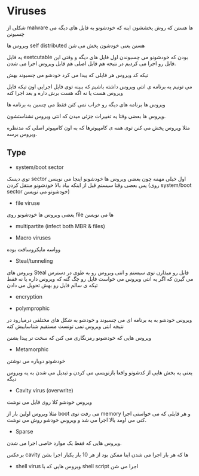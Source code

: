 Viruses
=======

شکلی از malware ها هستن که روش پخششون اینه که خودشونو به فایل های دیگه می چسبونن

ویروس ها self distributed هستن یعنی خودشون پخش می شن

یه فایل exetcutable بودن که خودشونو می چسبوندن اول فایل های دیگه و وقتی این فایل رو اجرا می کردیم در نتیجه هم فایل اصلی هم فایل ویروس اجرا می شدن.

تیکه کد ویروس هر فایلی که پیدا می کرد خودشو می چسبوند بهش

می تونیم یه برنامه ی انتی ویروس داشته باشیم که ببینه توی فایل اجرایی اون تیکه فایل ویروس هست یا نه اگه هست برش داره و بعد اجرا کنه

ویروس ها برنامه های دیگه رو خراب نمی کنن فقط می چسبن به برنامه ها

ویروس ها بعضی وقتا یه تغییرات جزئی میدن که انتی ویروس نشناستشون.

مثلا ویروس پخش می کنن توی همه ی کامپیوترها که به اون کامپیوتر اصلی که مدنظره ویروس برسه.

Type
----

+ system/boot sector

توی دیسک sector اول خیلی مهمه چون بعضی ویروس ها خودشونو اینجا می نویسن پس بعضی وقتا سیستم قبل از اینکه بیاد بالا خودشونو منتقل کردن (روی system/boot sector خودشونو می نویسن)

+ file viruse

یعضی ویروس ها خودشونو روی file ها می نویسن

+ multipartite (infect both MBR & files)

+ Macro viruses

وواسه مایکروسافت بوده

+ Steal/tunneling

ویروس های Steal فایل رو میذارن توی سیستم و انتی ویروس رو یه طوی در دسترس می گیرن که اگر یه انتی ویروس می خواست فایل رو چگ گنه که ویروس داره یا نه فقط تیکه ی سالم فایل رو بهش تحویل می دادن

+ encryption


+ polymprophic

ویروس خودشو به یه برنامه ای می چسبوند و خودشو به شکل های مختلفی درمیارود در نتیجه انتی ویروس نمی تونست مستقیم شناساییش کنه

ویروس هایی که خودشونو رمزنگاری می کنن که سخت تر پیدا بشنن

+ Metamorphic

خودشونو دوباره می نوشتن

یعنی یه بخش هایی از کدشونو واقعا بازنویسی می کردن و تبدیل می شدن به یه ویروس دیگه

+ Cavity virus (overwrite)

ویروس خودشو کلا روی فایل می نوشت

مثلا ویروس اولین بار از boot می رفت توی memory و هر فایلی که می خواستی اجرا کنی می اومد بالا اجرا می شد و ویروس خودشو روش می نوشت.

+ Sparse

ویروس هایی که فقط یک موارد خاصی اجرا می شدن.

برعکس cavity ها که هر بار اجرا می شدن اینا ممکن بود از هر 10 بار یکبار اجرا بشن

+ shell virus
ویروس هایی که با shell script اجرا می شن

